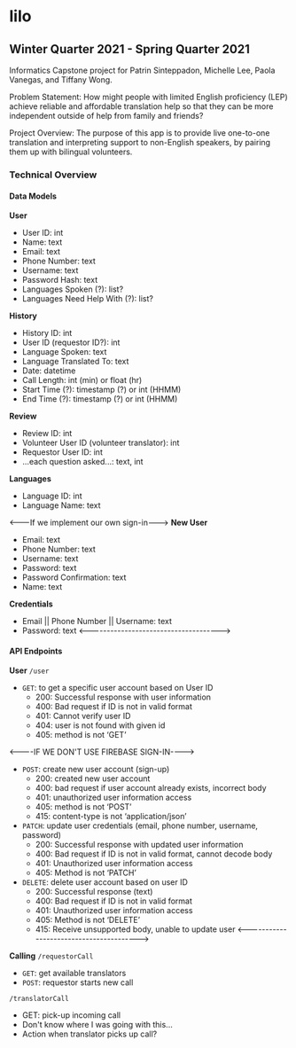 # lilo
## Winter Quarter 2021 - Spring Quarter 2021
Informatics Capstone project for Patrin Sinteppadon, Michelle Lee, Paola Vanegas, and Tiffany Wong.

Problem Statement:
How might people with limited English proficiency (LEP) achieve reliable and affordable translation help so that they can be more independent outside of help from family and friends?

Project Overview:
The purpose of this app is to provide live one-to-one translation and interpreting support to non-English speakers, by pairing them up with bilingual volunteers.

### Technical Overview
#### Data Models 
**User**
* User ID: int 
* Name: text
* Email: text
* Phone Number: text
* Username: text
* Password Hash: text
* Languages Spoken (?): list?
* Languages Need Help With (?): list?  

**History**
* History ID: int 
* User ID (requestor ID?): int
* Language Spoken: text
* Language Translated To: text
* Date: datetime 
* Call Length: int (min) or float (hr)
* Start Time (?): timestamp (?) or int (HHMM)
* End Time (?): timestamp (?) or int (HHMM)

**Review**
* Review ID: int
* Volunteer User ID (volunteer translator): int
* Requestor User ID: int
* ...each question asked...: text, int

**Languages**
* Language ID: int
* Language Name: text

<---If we implement our own sign-in--->
**New User** 
* Email: text
* Phone Number: text 
* Username: text
* Password: text
* Password Confirmation: text
* Name: text

**Credentials** 
* Email || Phone Number || Username: text
* Password: text
<------------------------------------->

#### API Endpoints
**User**
`/user`
* `GET`: to get a specific user account based on User ID
    * 200: Successful response with user information 
    * 400: Bad request if ID is not in valid format 
    * 401: Cannot verify user ID
    * 404: user is not found with given id 
    * 405: method is not ‘GET’

<----IF WE DON'T USE FIREBASE SIGN-IN---->
* `POST`: create new user account (sign-up)
    * 200: created new user account 
    * 400: bad request if user account already exists, incorrect body
    * 401: unauthorized user information access
    * 405: method is not ‘POST’
    * 415: content-type is not ‘application/json’
* `PATCH`: update user credentials (email, phone number, username, password)
    * 200: Successful response with updated user information 
    * 400: Bad request if ID is not in valid format, cannot decode body 
    * 401: Unauthorized user information access
    * 405: Method is not ‘PATCH’
* `DELETE`: delete user account based on user ID
    * 200: Successful response (text)
    * 400: Bad request if ID is not in valid format
    * 401: Unauthorized user information access 
    * 405: Method is not ‘DELETE’
    * 415: Receive unsupported body, unable to update user
<---------------------------------------->

**Calling**
`/requestorCall`
* `GET`: get available translators 
* `POST`: requestor starts new call

`/translatorCall`
* GET: pick-up incoming call
* Don't know where I was going with this...
* Action when translator picks up call?
